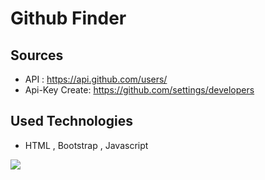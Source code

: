 # Github Finder

## Sources

- API : https://api.github.com/users/
- Api-Key Create: https://github.com/settings/developers

## Used Technologies

- HTML , Bootstrap , Javascript

![](/project.gif)
